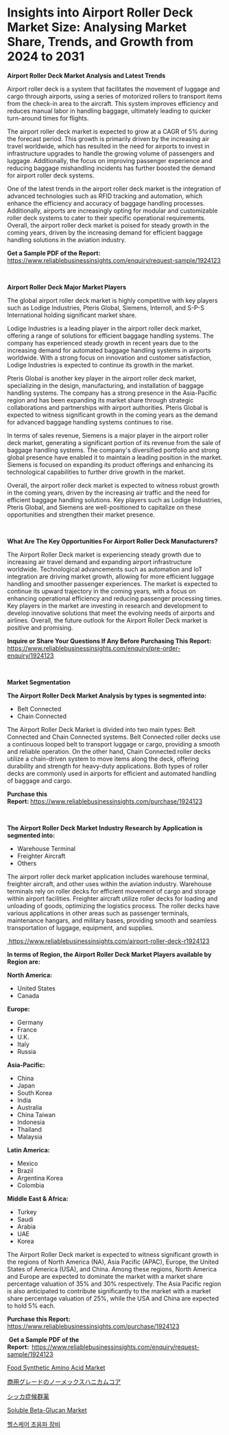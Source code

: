 <p><h1>Insights into Airport Roller Deck Market Size: Analysing Market Share, Trends, and Growth from 2024 to 2031</h1></p><p><strong>Airport Roller Deck Market Analysis and Latest Trends</strong></p>
<p><p>Airport roller deck is a system that facilitates the movement of luggage and cargo through airports, using a series of motorized rollers to transport items from the check-in area to the aircraft. This system improves efficiency and reduces manual labor in handling baggage, ultimately leading to quicker turn-around times for flights.</p><p>The airport roller deck market is expected to grow at a CAGR of 5% during the forecast period. This growth is primarily driven by the increasing air travel worldwide, which has resulted in the need for airports to invest in infrastructure upgrades to handle the growing volume of passengers and luggage. Additionally, the focus on improving passenger experience and reducing baggage mishandling incidents has further boosted the demand for airport roller deck systems.</p><p>One of the latest trends in the airport roller deck market is the integration of advanced technologies such as RFID tracking and automation, which enhance the efficiency and accuracy of baggage handling processes. Additionally, airports are increasingly opting for modular and customizable roller deck systems to cater to their specific operational requirements. Overall, the airport roller deck market is poised for steady growth in the coming years, driven by the increasing demand for efficient baggage handling solutions in the aviation industry.</p></p>
<p><strong>Get a Sample PDF of the Report:&nbsp;</strong> <a href="https://www.reliablebusinessinsights.com/enquiry/request-sample/1924123">https://www.reliablebusinessinsights.com/enquiry/request-sample/1924123</a></p>
<p>&nbsp;</p>
<p><strong>Airport Roller Deck Major Market Players</strong></p>
<p><p>The global airport roller deck market is highly competitive with key players such as Lodige Industries, Pteris Global, Siemens, Interroll, and S-P-S International holding significant market share. </p><p>Lodige Industries is a leading player in the airport roller deck market, offering a range of solutions for efficient baggage handling systems. The company has experienced steady growth in recent years due to the increasing demand for automated baggage handling systems in airports worldwide. With a strong focus on innovation and customer satisfaction, Lodige Industries is expected to continue its growth in the market.</p><p>Pteris Global is another key player in the airport roller deck market, specializing in the design, manufacturing, and installation of baggage handling systems. The company has a strong presence in the Asia-Pacific region and has been expanding its market share through strategic collaborations and partnerships with airport authorities. Pteris Global is expected to witness significant growth in the coming years as the demand for advanced baggage handling systems continues to rise.</p><p>In terms of sales revenue, Siemens is a major player in the airport roller deck market, generating a significant portion of its revenue from the sale of baggage handling systems. The company's diversified portfolio and strong global presence have enabled it to maintain a leading position in the market. Siemens is focused on expanding its product offerings and enhancing its technological capabilities to further drive growth in the market.</p><p>Overall, the airport roller deck market is expected to witness robust growth in the coming years, driven by the increasing air traffic and the need for efficient baggage handling solutions. Key players such as Lodige Industries, Pteris Global, and Siemens are well-positioned to capitalize on these opportunities and strengthen their market presence.</p></p>
<p>&nbsp;</p>
<p><strong>What Are The Key Opportunities For Airport Roller Deck Manufacturers?</strong></p>
<p><p>The Airport Roller Deck market is experiencing steady growth due to increasing air travel demand and expanding airport infrastructure worldwide. Technological advancements such as automation and IoT integration are driving market growth, allowing for more efficient luggage handling and smoother passenger experiences. The market is expected to continue its upward trajectory in the coming years, with a focus on enhancing operational efficiency and reducing passenger processing times. Key players in the market are investing in research and development to develop innovative solutions that meet the evolving needs of airports and airlines. Overall, the future outlook for the Airport Roller Deck market is positive and promising.</p></p>
<p><strong>Inquire or Share Your Questions If Any Before Purchasing This Report:</strong> <a href="https://www.reliablebusinessinsights.com/enquiry/pre-order-enquiry/1924123">https://www.reliablebusinessinsights.com/enquiry/pre-order-enquiry/1924123</a></p>
<p>&nbsp;</p>
<p><strong>Market Segmentation</strong></p>
<p><strong>The Airport Roller Deck Market Analysis by types is segmented into:</strong></p>
<p><ul><li>Belt Connected</li><li>Chain Connected</li></ul></p>
<p><p>The Airport Roller Deck Market is divided into two main types: Belt Connected and Chain Connected systems. Belt Connected roller decks use a continuous looped belt to transport luggage or cargo, providing a smooth and reliable operation. On the other hand, Chain Connected roller decks utilize a chain-driven system to move items along the deck, offering durability and strength for heavy-duty applications. Both types of roller decks are commonly used in airports for efficient and automated handling of baggage and cargo.</p></p>
<p><strong>Purchase this Report:&nbsp;</strong><a href="https://www.reliablebusinessinsights.com/purchase/1924123">https://www.reliablebusinessinsights.com/purchase/1924123</a></p>
<p>&nbsp;</p>
<p><strong>The Airport Roller Deck Market Industry Research by Application is segmented into:</strong></p>
<p><ul><li>Warehouse Terminal</li><li>Freighter Aircraft</li><li>Others</li></ul></p>
<p><p>The airport roller deck market application includes warehouse terminal, freighter aircraft, and other uses within the aviation industry. Warehouse terminals rely on roller decks for efficient movement of cargo and storage within airport facilities. Freighter aircraft utilize roller decks for loading and unloading of goods, optimizing the logistics process. The roller decks have various applications in other areas such as passenger terminals, maintenance hangars, and military bases, providing smooth and seamless transportation of luggage, equipment, and supplies.</p></p>
<p><a href="https://www.reliablebusinessinsights.com/airport-roller-deck-r1924123">&nbsp;https://www.reliablebusinessinsights.com/airport-roller-deck-r1924123</a></p>
<p><strong>In terms of Region, the Airport Roller Deck Market Players available by Region are:</strong></p>
<p>
    <p> <strong> North America: </strong>
        <ul>
            <li>United States</li>
            <li>Canada</li>
        </ul>
        </p> 
    <p> <strong> Europe: </strong>
        <ul>
            <li>Germany</li>
            <li>France</li>
            <li>U.K.</li>
            <li>Italy</li>
            <li>Russia</li>
        </ul>
        </p> 
    <p> <strong> Asia-Pacific: </strong>
        <ul>
            <li>China</li>
            <li>Japan</li>
            <li>South Korea</li>
            <li>India</li>
            <li>Australia</li>
            <li>China Taiwan</li>
            <li>Indonesia</li>
            <li>Thailand</li>
            <li>Malaysia</li>
        </ul>
        </p> 
    <p> <strong> Latin America: </strong>
        <ul>
            <li>Mexico</li>
            <li>Brazil</li>
            <li>Argentina Korea</li>
            <li>Colombia</li>
        </ul>
        </p> 
    <p> <strong> Middle East & Africa: </strong>
        <ul>
            <li>Turkey</li>
            <li>Saudi</li>
            <li>Arabia</li>
            <li>UAE</li>
            <li>Korea</li>
        </ul>
    </p>
    </p>
<p><p>The Airport Roller Deck market is expected to witness significant growth in the regions of North America (NA), Asia Pacific (APAC), Europe, the United States of America (USA), and China. Among these regions, North America and Europe are expected to dominate the market with a market share percentage valuation of 35% and 30% respectively. The Asia Pacific region is also anticipated to contribute significantly to the market with a market share percentage valuation of 25%, while the USA and China are expected to hold 5% each.</p></p>
<p><strong>Purchase this Report: </strong><a href="https://www.reliablebusinessinsights.com/purchase/1924123">https://www.reliablebusinessinsights.com/purchase/1924123</a></p>
<p>&nbsp;<strong>Get a Sample PDF of the Report:&nbsp;&nbsp;</strong><a href="https://www.reliablebusinessinsights.com/enquiry/request-sample/1924123">https://www.reliablebusinessinsights.com/enquiry/request-sample/1924123</a></p>
<p><strong></strong></p>
<p><p><a href="https://issuu.com/reportprime-2/docs/food-synthetic-amino-acid-market-size-2030.pptx">Food Synthetic Amino Acid Market</a></p><p><a href="https://medium.com/@shade463871/%E3%82%B0%E3%83%AD%E3%83%BC%E3%83%90%E3%83%AB%E5%95%86%E6%A5%AD%E7%94%A8%E3%83%8E%E3%83%A0%E3%83%AC%E3%83%83%E3%82%AF%E3%82%B9%E3%83%8F%E3%83%8B%E3%82%AB%E3%83%A0%E3%82%B3%E3%82%A2%E5%B8%82%E5%A0%B4%E3%81%AE%E5%8C%85%E6%8B%AC%E7%9A%84%E3%81%AA%E5%88%86%E6%9E%90-%E6%88%90%E9%95%B7%E3%83%88%E3%83%AC%E3%83%B3%E3%83%89%E3%81%A8%E5%B8%82%E5%A0%B4%E4%BA%88%E6%B8%AC-2024%E5%B9%B4-2031%E5%B9%B4-ddcc84116e1c">商用グレードのノーメックスハニカムコア</a></p><p><a href="https://github.com/hwbcz413288296/Market-Research-Report-List-2/blob/main/3408833115832.md">シッカ症候群薬</a></p><p><a href="https://issuu.com/reportprime-2/docs/soluble-beta-glucan-market-size-2030.pptx">Soluble Beta-Glucan Market</a></p><p><a href="https://github.com/kein8762/Market-Research-Report-List-1/blob/main/1490472108337.md">헬스케어 초음파 장비</a></p></p>
